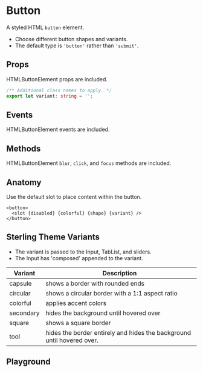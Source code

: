 <script>
  import Playground from './ButtonPlayground.svelte';
</script>

# Button

A styled HTML `button` element.

- Choose different button shapes and variants.
- The default type is `'button'` rather than `'submit'`.

## Props

HTMLButtonElement props are included.

```ts
/** Additional class names to apply. */
export let variant: string = '';
```

## Events

HTMLButtonElement events are included.

## Methods

HTMLButtonElement `blur`, `click`, and `focus` methods are included.

## Anatomy

Use the default slot to place content within the button.

```svelte
<button>
  <slot {disabled} {colorful} {shape} {variant} />
</button>
```

## Sterling Theme Variants

- The variant is passed to the Input, TabList, and sliders.
- The Input has 'composed' appended to the variant.

| Variant   | Description                                                            |
| --------- | ---------------------------------------------------------------------- |
| capsule   | shows a border with rounded ends                                       |
| circular  | shows a circular border with a 1:1 aspect ratio                        |
| colorful  | applies accent colors                                                  |
| secondary | hides the background until hovered over                                |
| square    | shows a square border                                                  |
| tool      | hides the border entirely and hides the background until hovered over. |

## Playground

<Playground />
